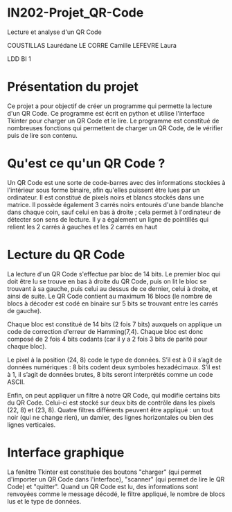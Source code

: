 # IN202-Projet_QR-Code
Lecture et analyse d'un QR Code

COUSTILLAS Laurédane
LE CORRE Camille
LEFEVRE Laura

LDD BI 1


# Présentation du projet

Ce projet a pour objectif de créer un programme qui permette la lecture d'un QR Code. Ce programme est écrit en python et utilise l'interface Tkinter pour charger un QR Code et le lire. Le programme est constitué de nombreuses fonctions qui permettent de charger un QR Code, de le vérifier puis de lire son contenu.


# Qu'est ce qu'un QR Code ?

Un QR Code est une sorte de code-barres avec des informations stockées à l'intérieur sous forme binaire, afin qu'elles puissent être lues par un ordinateur. Il est constitué de pixels noirs et blancs stockés dans une matrice. Il possède également 3 carrés noirs entourés d'une bande blanche dans chaque coin, sauf celui en bas à droite ; cela permet à l'ordinateur de détecter son sens de lecture. Il y a également un ligne de pointillés qui relient les 2 carrés à gauches et les 2 carrés en haut


# Lecture du QR Code

La lecture d'un QR Code s'effectue par bloc de 14 bits. Le premier bloc qui doit être lu se trouve en bas à droite du QR Code, puis on lit le bloc se trouvant à sa gauche, puis celui au dessus de ce dernier, celui à droite, et ainsi de suite. Le QR Code contient au maximum 16 blocs (le nombre de blocs à décoder est codé en binaire sur 5 bits se trouvant entre les carrés de gauche).

Chaque bloc est constitué de 14 bits (2 fois 7 bits) auxquels on applique un code de correction d'erreur de Hamming(7,4). Chaque bloc est donc composé de 2 fois 4 bits codants (car il y a 2 fois 3 bits de parité pour chaque bloc).

Le pixel à la position (24, 8) code le type de données. S’il est à 0 il s’agit de données numériques : 8 bits codent deux symboles hexadécimaux. S’il est à 1, il s’agit de données brutes, 8 bits seront interprétés comme un code ASCII.

Enfin, on peut appliquer un filtre à notre QR Code, qui modifie certains bits du QR Code. Celui-ci est stocké sur deux bits de contrôle dans les pixels (22, 8) et (23, 8). Quatre filtres différents peuvent être appliqué : un tout noir (qui ne change rien), un damier, des lignes horizontales ou bien des lignes verticales.


# Interface graphique

La fenêtre Tkinter est constituée des boutons "charger" (qui permet d'importer un QR Code dans l'interface), "scanner" (qui permet de lire le QR Code) et "quitter". Quand un QR Code est lu, des informations sont renvoyées comme le message décodé, le filtre appliqué, le nombre de blocs lus et le type de données.
